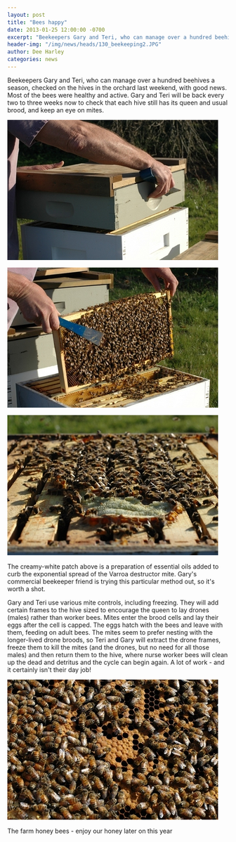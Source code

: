 ```yaml
---
layout: post
title: "Bees happy"
date: 2013-01-25 12:00:00 -0700
excerpt: "Beekeepers Gary and Teri, who can manage over a hundred beehives a season, checked on the hives in ..."
header-img: "/img/news/heads/130_beekeeping2.JPG"
author: Dee Harley
categories: news
---
```

Beekeepers Gary and Teri, who can manage over a hundred beehives a
season, checked on the hives in the orchard last weekend, with good
news. Most of the bees were healthy and active. Gary and Teri will be
back every two to three weeks now to check that each hive still has
its queen and usual brood, and keep an eye on mites.

![image](/img/news/130_beekeeping2.JPG)

![image](/img/news/130_beekeeping1.JPG)

![image](/img/news/130_beekeeping3.JPG)

The creamy-white patch above is a preparation of essential oils added
to curb the exponential spread of the Varroa destructor mite. Gary's
commercial beekeeper friend is trying this particular method out, so
it's worth a shot.

Gary and Teri use various mite controls, including freezing. They will
add certain frames to the hive sized to encourage the queen to lay
drones (males) rather than worker bees. Mites enter the brood cells
and lay their eggs after the cell is capped. The eggs hatch with the
bees and leave with them, feeding on adult bees. The mites seem to
prefer nesting with the longer-lived drone broods, so Teri and Gary
will extract the drone frames, freeze them to kill the mites (and the
drones, but no need for all those males) and then return them to the
hive, where nurse worker bees will clean up the dead and detritus and
the cycle can begin again. A lot of work - and it certainly isn't
their day job!

![image](/img/news/130_bees.JPG)

The farm honey bees - enjoy our honey later on this year

